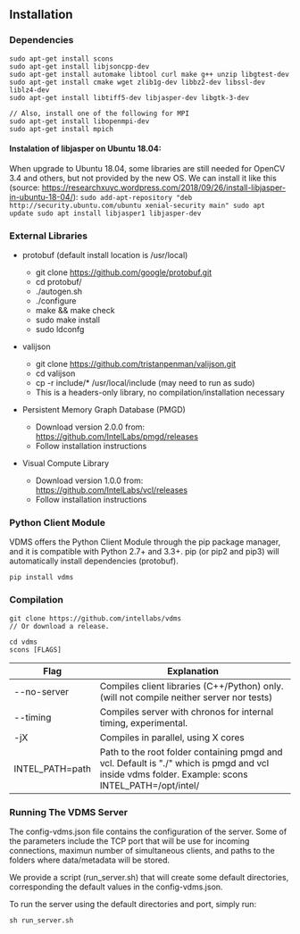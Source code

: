 ## Installation

### Dependencies

    sudo apt-get install scons
    sudo apt-get install libjsoncpp-dev
    sudo apt-get install automake libtool curl make g++ unzip libgtest-dev
    sudo apt-get install cmake wget zlib1g-dev libbz2-dev libssl-dev liblz4-dev
    sudo apt-get install libtiff5-dev libjasper-dev libgtk-3-dev

    // Also, install one of the following for MPI
    sudo apt-get install libopenmpi-dev
    sudo apt-get install mpich

#### Instalation of libjasper on Ubuntu 18.04:
When upgrade to Ubuntu 18.04, some libraries are still needed for OpenCV 3.4 and others, but not provided by the new OS. We can install it like this (source: https://researchxuyc.wordpress.com/2018/09/26/install-libjasper-in-ubuntu-18-04/):
`
sudo add-apt-repository "deb http://security.ubuntu.com/ubuntu xenial-security main"
sudo apt update
sudo apt install libjasper1 libjasper-dev
`

### External Libraries
* protobuf (default install location is /usr/local)
  * git clone https://github.com/google/protobuf.git
  * cd protobuf/
  * ./autogen.sh
  * ./configure
  * make && make check
  * sudo make install
  * sudo ldconfg

* valijson
  * git clone https://github.com/tristanpenman/valijson.git
  * cd valijson
  * cp -r include/* /usr/local/include (may need to run as sudo)
  * This is a headers-only library, no compilation/installation necessary

* Persistent Memory Graph Database (PMGD)
  * Download version 2.0.0 from: https://github.com/IntelLabs/pmgd/releases
  * Follow installation instructions

* Visual Compute Library
  * Download version 1.0.0 from: https://github.com/IntelLabs/vcl/releases
  * Follow installation instructions

### Python Client Module

VDMS offers the Python Client Module through the pip package manager, 
and it is compatible with Python 2.7+ and 3.3+. 
pip (or pip2 and pip3) will automatically install dependencies (protobuf).

    pip install vdms 

### Compilation

    git clone https://github.com/intellabs/vdms
    // Or download a release.

    cd vdms
    scons [FLAGS]

Flag | Explanation
------------ | -------------
--no-server | Compiles client libraries (C++/Python) only. (will not compile neither server nor tests)
--timing    | Compiles server with chronos for internal timing, experimental.
-jX         | Compiles in parallel, using X cores
INTEL_PATH=path  | Path to the root folder containing pmgd and vcl. Default is "./" which is pmgd and vcl inside vdms folder. Example: scons INTEL_PATH=/opt/intel/

### Running The VDMS Server

The config-vdms.json file contains the configuration of the server.
Some of the parameters include the TCP port that will be use for incoming
connections, maximun number of simultaneous clients, and paths to the
folders where data/metadata will be stored.

We provide a script (run_server.sh) that will create some default directories,
corresponding the default values in the config-vdms.json.

To run the server using the default directories and port, simply run:

    sh run_server.sh

